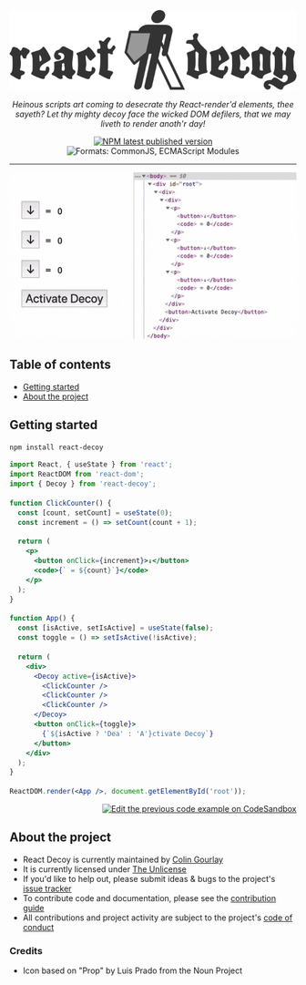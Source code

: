 <p align="center" role="heading" aria-level="1"><picture><source srcset="https://raw.githubusercontent.com/colingourlay/react-decoy/master/assets/logo-block.svg?sanitize=true" media="(max-width: 640px)" /><img title="React Decoy" alt="React Decoy" src="https://raw.githubusercontent.com/colingourlay/react-decoy/master/assets/logo-inline.svg?sanitize=true" /></picture></p>
<p align="center"><em>Heinous scripts art coming to desecrate thy React-render'd elements, thee sayeth? Let thy mighty decoy face the wicked DOM defilers, that we may liveth to render anoth'r day!</em></p>
<p align="center">
  <a href="https://www.npmjs.com/package/react-decoy"><img alt="NPM latest published version" src="https://img.shields.io/npm/v/react-decoy.svg?style=flat-square&color=333"></a> <img alt="Formats: CommonJS, ECMAScript Modules" src="https://img.shields.io/badge/formats-cjs%2C%20esm-333.svg?style=flat-square">
</p>

---

![React Decoy Demo](https://raw.githubusercontent.com/colingourlay/react-decoy/master/assets/demo.gif)

## Table of contents

- [Getting started](#getting-started)
- [About the project](#about-the-project)

## Getting started

```sh
npm install react-decoy
```

```jsx
import React, { useState } from 'react';
import ReactDOM from 'react-dom';
import { Decoy } from 'react-decoy';

function ClickCounter() {
  const [count, setCount] = useState(0);
  const increment = () => setCount(count + 1);

  return (
    <p>
      <button onClick={increment}>↓</button>
      <code>{` = ${count}`}</code>
    </p>
  );
}

function App() {
  const [isActive, setIsActive] = useState(false);
  const toggle = () => setIsActive(!isActive);

  return (
    <div>
      <Decoy active={isActive}>
        <ClickCounter />
        <ClickCounter />
        <ClickCounter />
      </Decoy>
      <button onClick={toggle}>
        {`${isActive ? 'Dea' : 'A'}ctivate Decoy`}
      </button>
    </div>
  );
}

ReactDOM.render(<App />, document.getElementById('root'));
```

<p style="text-align: right">
  <a href="https://codesandbox.io/s/react-decoy-getting-started-00t6m"><img alt="Edit the previous code example on CodeSandbox" src="https://codesandbox.io/static/img/play-codesandbox.svg" height="33"></a>
</p>

## About the project

- React Decoy is currently maintained by [Colin Gourlay](https://colin-gourlay.com)
- It is currently licensed under [The Unlicense](LICENSE)
- If you'd like to help out, please submit ideas & bugs to the project's [issue tracker](https://github.com/colingourlay/react-decoy/issues)
- To contribute code and documentation, please see the [contribution guide](CONTRIBUTING.md)
- All contributions and project activity are subject to the project's [code of conduct](CODE_OF_CONDUCT.md)

### Credits

- Icon based on "Prop" by Luis Prado from the Noun Project
